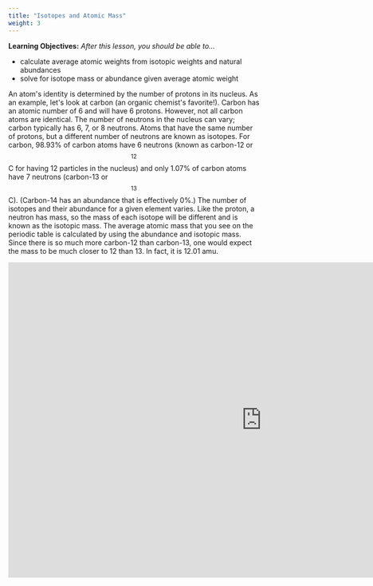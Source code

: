 ```yaml
---
title: "Isotopes and Atomic Mass"
weight: 3
---
```


**Learning Objectives:** _After this lesson, you should be able to…_

* calculate average atomic weights from isotopic weights and natural abundances
* solve for isotope mass or abundance given average atomic weight


An atom's identity is determined by the number of protons in its nucleus. As an example, let's look at carbon (an organic chemist's favorite!). Carbon has an atomic number of 6 and will have 6 protons. However, not all carbon atoms are identical. The number of neutrons in the nucleus can vary; carbon typically has 6, 7, or 8 neutrons. Atoms that have the same number of protons, but a different number of neutrons are known as isotopes. For carbon, 98.93% of carbon atoms have 6 neutrons (known as carbon-12 or $$^{12}$$C for having 12 particles in the nucleus) and only 1.07% of carbon atoms have 7 neutrons (carbon-13 or $$^{13}$$C). (Carbon-14 has an abundance that is effectively 0%.)
The number of isotopes and their abundance for a given element varies. Like the proton, a neutron has mass, so the mass of each isotope will be different and is known as the isotopic mass. The average atomic mass that you see on the periodic table is calculated by using the abundance and isotopic mass. Since there is so much more carbon-12 than carbon-13, one would expect the mass to be much closer to 12 than 13. In fact, it is 12.01 amu.

<cms-token token-end-point="https://media.ed.science.psu.edu/webcomponents/cms-token/gQvBpAKDa_361wmiNWwQFfP3ho3gLW-7rEQ-Ydd-v3k/webcomponents_tags_filter" token="ciscode|rev=1|tool=elmsmedia|item=3246|entity_type=node|render=display_mode|display_mode=h5p"></cms-token>

<iframe src="https://media.ed.science.psu.edu/h5p/embed/3246?entity_iframe=1" width="1015" height="632" frameborder="0" allowfullscreen="allowfullscreen"></iframe><script src="https://media.ed.science.psu.edu/sites/all/modules/local_contrib/h5p/library/js/h5p-resizer.js" charset="UTF-8"></script>